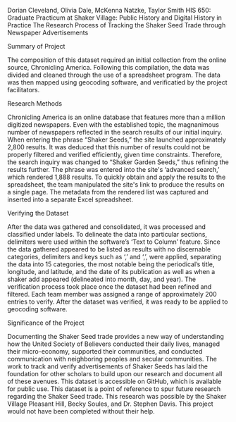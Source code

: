 Dorian Cleveland, Olivia Dale, McKenna Natzke, Taylor Smith
HIS 650: Graduate Practicum at Shaker Village:
Public History and Digital History in Practice
The Research Process of Tracking the Shaker Seed Trade through Newspaper Advertisements

Summary of Project

The composition of this dataset required an initial collection from the online source, Chronicling
America. Following this compilation, the data was divided and cleaned through the use of a
spreadsheet program. The data was then mapped using geocoding software, and verificatied by
the project facilitators.

Research Methods

Chronicling America is an online database that features more than a million digitized
newspapers. Even with the established topic, the magnanimous number of newspapers reflected
in the search results of our initial inquiry. When entering the phrase “Shaker Seeds,” the site
launched approximately 2,800 results. It was deduced that this number of results could not be
properly filtered and verified efficiently, given time constraints. Therefore, the search inquiry
was changed to “Shaker Garden Seeds,” thus refining the results further. The phrase was entered
into the site's ‘advanced search,’ which rendered 1,888 results. To quickly obtain and apply the
results to the spreadsheet, the team manipulated the site's link to produce the results on a single
page. The metadata from the rendered list was captured and inserted into a separate Excel
spreadsheet.

Verifying the Dataset

After the data was gathered and consolidated, it was processed and classified under labels. To
delineate the data into particular sections, delimiters were used within the software’s ‘Text to
Column’ feature. Since the data gathered appeared to be listed as results with no discernable
categories, delimiters and keys such as ‘,’ and ‘,’, were applied, separating the data into 15
categories, the most notable being the periodical’s title, longitude, and latitude, and the date of its
publication as well as when a shaker add appeared (delineated into month, day, and year). The
verification process took place once the dataset had been refined and filtered. Each team member
was assigned a range of approximately 200 entries to verify. After the dataset was verified, it was
ready to be applied to geocoding software.

Significance of the Project

Documenting the Shaker Seed trade provides a new way of understanding how the United
Society of Believers conducted their daily lives, managed their micro-economy, supported their
communities, and conducted communication with neighboring peoples and secular communities.
The work to track and verify advertisements of Shaker Seeds has laid the foundation for other
scholars to build upon our research and document all of these avenues. This dataset is accessible
on GitHub, which is available for public use. This dataset is a point of reference to spur future
research regarding the Shaker Seed trade. This research was possible by the Shaker Village
Pleasant Hill, Becky Soules, and Dr. Stephen Davis. This project would not have been completed
without their help.
